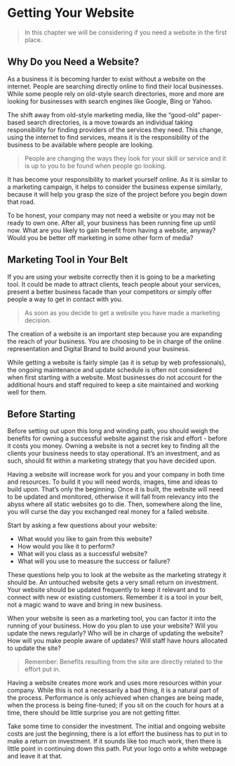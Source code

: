 # Getting Your Website

> In this chapter we will be considering if you need a website in the first place.

## Why Do you Need a Website?

As a business it is becoming harder to exist without a website on the internet. People are searching directly online to find their local businesses. While some people rely on old-style search directories, more and more are looking for businesses with search engines like Google, Bing or Yahoo.

The shift away from old-style marketing media, like the “good-old” paper-based search directories, is a move towards an individual taking responsibility for finding providers of the services they need. This change, using the internet to find services, means it is the responsibility of the business to be available where people are looking.

> People are changing the ways they look for your skill or service and it is up to you to be found when people go looking.

It has become your responsibility to market yourself online. As it is similar to a marketing campaign, it helps to consider the business expense similarly, because it will help you grasp the size of the project before you begin down that road.

To be honest, your company may not need a website or you may not be ready to own one. After all, your business has been running fine up until now. What are you likely to gain benefit from having a website, anyway? Would you be better off marketing in some other form of media?

## Marketing Tool in Your Belt

If you are using your website correctly then it is going to be a marketing tool. It could be made to attract clients, teach people about your services, present a better business facade than your competitors or simply offer people a way to get in contact with you.

> As soon as you decide to get a website you have made a marketing decision.

The creation of a website is an important step because you are expanding the reach of your business. You are choosing to be in charge of the online representation and Digital Brand to build around your business.

While getting a website is fairly simple (as it is setup by web professionals), the ongoing maintenance and update schedule is often not considered when first starting with a website. Most businesses do not account for the additional hours and staff required to keep a site maintained and working well for them.

## Before Starting

Before setting out upon this long and winding path, you should weigh the benefits for owning a successful website against the risk and effort - before it costs you money. Owning a website is not a secret key to finding all the clients your business needs to stay operational. It’s an investment, and as such, should fit within a marketing strategy that you have decided upon.

Having a website will increase work for you and your company in both time and resources. To build it you will need words, images, time and ideas to build upon. That’s only the beginning. Once it is built, the website will need to be updated and monitored, otherwise it will fall from relevancy into the abyss where all static websites go to die. Then, somewhere along the line, you will curse the day you exchanged real money for a failed website.

Start by asking a few questions about your website:

* What would you like to gain from this website?
* How would you like it to perform?
* What will you class as a successful website?
* What will you use to measure the success or failure?

These questions help you to look at the website as the marketing strategy it should be. An untouched website gets a very small return on investment. Your website should be updated frequently to keep it relevant and to connect with new or existing customers. Remember it is a tool in your belt, not a magic wand to wave and bring in new business.

When your website is seen as a marketing tool, you can factor it into the running of your business. How do you plan to use your website? Will you update the news regularly? Who will be in charge of updating the website? How will you make people aware of updates? Will staff have hours allocated to update the site?

> Remember: Benefits resulting from the site are directly related to the effort put in.

Having a website creates more work and uses more resources within your company. While this is not a necessarily a bad thing, it is a natural part of the process. Performance is only achieved when changes are being made, when the process is being fine-tuned; if you sit on the couch for hours at a time, there should be little surprise you are not getting fitter.

Take some time to consider the investment. The initial and ongoing website costs are just the beginning, there is a lot effort the business has to put in to make a return on investment. If it sounds like too much work, then there is little point in continuing down this path. Put your logo onto a white webpage and leave it at that.
